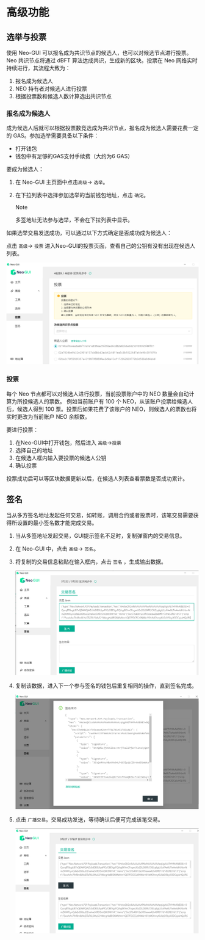 # 高级功能

## 选举与投票

使用 Neo-GUI 可以报名成为共识节点的候选人，也可以对候选节点进行投票。Neo 共识节点将通过 dBFT 算法达成共识，生成新的区块。投票在 Neo 网络实时持续进行，其流程大致为：

1. 报名成为候选人
2. NEO 持有者对候选人进行投票
3. 根据投票数和候选人数计算选出共识节点

### 报名成为候选人

成为候选人后就可以根据投票数竞选成为共识节点，报名成为候选人需要花费一定的 GAS。参加选举需要具备以下条件：

+ 打开钱包
+ 钱包中有足够的GAS支付手续费（大约为6 GAS）

要成为候选人：

1. 在 Neo-GUI 主页面中点击`高级`-> `选举`。

2. 在下拉列表中选择参加选举的当前钱包地址，点击 `确定`。

   > [!Note]
   >
   > 多签地址无法参与选举，不会在下拉列表中显示。

如果选举交易发送成功，可以通过以下方式确定是否成功成为候选人：

点击 `高级`-> `投票` 进入Neo-GUI的投票页面，查看自己的公钥有没有出现在候选人列表。

![](../assets/guiValidators.png)

### 投票

每个 Neo 节点都可以对候选人进行投票，当前投票账户中的 NEO 数量会自动计算为所投候选人的票数。 例如当前账户有 100 个 NEO，从该账户投票给候选人后，候选人得到 100 票。投票后如果花费了该账户的 NEO，则候选人的票数也将实时更改为当前账户 NEO 余额数。

要进行投票：

1. 在Neo-GUI中打开钱包，然后进入 `高级`->`投票`
2. 选择自己的地址
3. 在候选人框内输入要投票的候选人公钥
4. 确认投票

投票成功后可以等区块数据更新以后，在候选人列表查看票数是否成功累计。

## 签名

当从多方签名地址发起任何交易，如转账，调用合约或者投票时，该笔交易需要获得所设置的最小签名数才能完成交易。

1. 当从多签地址发起交易，GUI提示签名不足时，复制弹窗内的交易信息。

2. 在 Neo-GUI 中，点击 `高级`-> `签名`。

3. 将复制的交易信息粘贴在输入框内，点击 ` 签名 ` ，生成输出数据。

   ![](../assets/sign_2.png)

4. 复制该数据，进入下一个参与签名的钱包后重复相同的操作，直到签名完成。

   ![](../assets/sign_3.png)

5. 点击 `广播交易`。交易成功发送，等待确认后便可完成该笔交易。

   ![](../assets/sign_4.png)